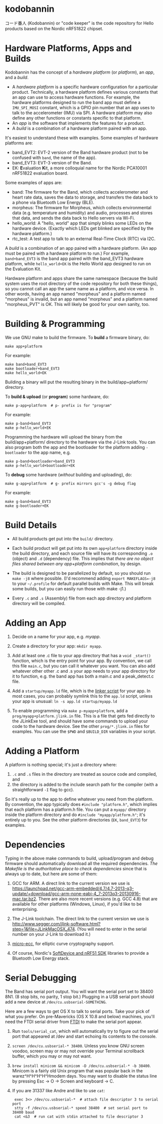 kodobannin
==========

コード番人 (Kodobannin) or "code keeper" is the code repository for Hello products based on the Nordic nRF51822 chipset.

Hardware Platforms, Apps and Builds
===================================

Kodobannin has the concept of a _hardware platform_ (or _platform_), an _app_, and a _build_.

* A _hardware platform_ is a specific hardware configuration for a particular product. Technically, a hardware platform defines various constants that an app can use to access hardware functions. For example, the hardware platforms designed to run the band app must define a `IMU_SPI_MOSI` constant, which is a GPIO pin number that an app uses to talk to the accelerometer (IMU) via SPI. A hardware platform may also define any other functions or constants specific to that platform.
* An _app_ is the software that implements the features for a product.
* A _build_ is a combination of a hardware platform paired with an app.

It's easiest to understand these with examples. Some examples of hardware platforms are:

* band_EVT2: EVT-2 version of the Band hardware product (not to be confused with `band`, the name of the app).
* band_EVT3: EVT-3 version of the Band.
* EK: **E**valuation **K**it, a more colloquial name for the Nordic PCA10001 nRF51822 evaluation board.

Some examples of apps are:

* band: The firmware for the Band, which collects accelerometer and heart rate data, saves the data to storage, and transfers the data back to a phone via Bluetooth Low Energy (BLE).
* morpheus: The firmware for Morpheus, which collects environmental data (e.g. temperature and humidity) and audio, processes and stores that data, and sends the data back to Hello servers via Wi-Fi.
* hello_world: A "hello, world" app that simply blinks some LEDs on the hardware device. (Exactly which LEDs get blinked are specified by the hardware platform.)
* rtc_test: A test app to talk to an external Real-Time Clock (RTC) via I2C.

A _build_ is a combination of an app paired with a hardware platform. (An app must be paired with a hardware platform to run.) For example, `band+band_EVT3` is the band app paired with the band_EVT3 hardware platform, while `hello_world+EK` is the Hello World app designed to run on the Evaluation Kit.

Hardware platform and apps share the same namespace (because the build system uses the root directory of the code repository for both these things), so you cannot call an app the same name as a platform, and vice versa. In other words, having an app named "morpheus" and a platform named "morpheus" is invalid, but an app named "morpheus" and a platform named "morpheus_PVT" is OK. This will likely be good for your own sanity, too.

Building & Programming
======================

We use GNU make to build the firmware. To **build** a firmware binary, do:

    make app+platform

For example:

    make band+band_EVT3
	make bootloader+band_EVT3
	make hello_world+EK

Building a binary will put the resulting binary in the build/app+platform/ directory.

To **build & upload** (or **program**) some hardware, do:

    make p-app+platform  # p- prefix is for "program"

For example:

    make p-band+band_EVT3
	make p-hello_world+EK

Programming the hardware will upload the binary from the build/app+platform/ directory to the hardware via the J-Link tools. You can also program both the app and the bootloader for the platform adding `-bootloader` to the app name, e.g.

    make p-band+bootloader+band_EVT3
	make p-hello_world+bootloader+EK

To **debug** some hardware (_without_ building and uploading), do:

    make g-app+platform  # g- prefix mirrors gcc's -g debug flag

For example:

    make g-band+band_EVT3
	make g-bootloader+EK

Build Details
=============

* All build products get put into the `build/` directory.

* Each build product will get put into its own `app+platform` directory inside the build directory, and each source file will have its corresponding `.o` (object) and `.d` (dependency) file. This implies that _there are no object files shared between any app+platform combination_, by design.

* The build is designed to be parallelized by default, so you should run `make -j8` where possible. (I'd recommend adding `export MAKEFLAGS=-j8` to your `~/.profile` for default parallel builds with Make. This will break some builds, but you can easily run those with make -j1.)

* Every `.c` and `.s` (Assembly) file from each app directory and platform directory will be compiled.

Adding an App
=============

1. Decide on a name for your app, e.g. _myapp_.

2. Create a directory for your app: `mkdir myapp`.

3. Add at least one .c file to your app directory that has a `void _start()` function, which is the entry point for your app. By convention, we call this file `main.c`, but you can call it whatever you want. You can also add whatever other other .c and .s your app needs to your app directory for it to function, e.g. the band app has both a main.c and a peak_detect.c file.

4. Add a `startup/myapp.ld` file, which is the [linker script](https://sourceware.org/binutils/docs/ld/Scripts.html) for your app. In most cases, you can probably symlink this to the `app.ld` script, unless your app is unusual: `ln -s app.ld startup/myapp.ld`

5. To enable programming via `make p-myapp+platform`, add a `prog/myapp+platform.jlink.in` file. This is a file that gets fed directly to the JLinkExe tool, and should have some commands to upload your code to the hardware device. See the other `prog/*.jlink.in` files for examples. You can use the `$PWD` and `$BUILD_DIR` variables in your script.

Adding a Platform
=================

A platform is nothing special; it's just a directory where:

1. `.c` and `.s` files in the directory are treated as source code and compiled, and
2. the directory is added to the include search path for the compiler (with a straightforward `-I` flag to gcc).

So it's really up to the app to define whatever you need from the platform. By convention, the app typically does `#include "platform.h"`, which implies that each platform has a platform.h file. You can put a `myapp/` directory inside the platform directory and do `#include "myapp/platform.h"`; it's entirely up to you. See the other platform directories (`EK`, `band_EVT3`) for examples.

Dependencies
============

Typing in the above make commands to build, upload/program and debug firmware should automatically download all the required dependencies.  _The Makefile is the authoritative place to check dependencies_ since that is always up to date, but here are some of them:

1. GCC for ARM. A direct link to the current version we use is https://launchpad.net/gcc-arm-embedded/4.7/4.7-2013-q3-update/+download/gcc-arm-none-eabi-4_7-2013q3-20130916-mac.tar.bz2. There are also more recent versions (e.g. GCC 4.8) that are available for other platforms (Windows, Linux), if you'd like to be enterprising.

2. The J-Link toolchain. The direct link to the current version we use is http://www.segger.com/jlink-software.html?step=1&file=JLinkMacOSX_474. (You will need to enter in the serial number on your J-Link to download it.)

3. [micro-ecc](https://github.com/kmackay/micro-ecc), for elliptic curve cryptography support.

4. Of course, Nordic's [SoftDevice and nRF51 SDK](https://www.nordicsemi.com/eng/Products/Bluetooth-R-low-energy/nRF51822-Development-Kit) libraries to provide a Bluetooth Low Energy stack.

Serial Debugging
================

The Band has serial port output. You will want the serial port set to 38400 8N1. (8 stop bits, no parity, 1 stop bit.) Plugging in a USB serial port should add a new device at `/dev/cu.usbserial-SOMETHING`.

Here are a few ways to get OS X to talk to serial ports. Take your pick of what you prefer. On pre-Mavericks (OS X 10.8 and below) machines, you'll need the FTDI serial driver from [FTDI](http://www.ftdichip.com/Drivers/VCP.htm) to make the serial port appear.

1. Run `tools/serial_cat`, which will automatically try to figure out the serial port that appeared at /dev and start echoing its contents to the console.

1. `screen /dev/cu.usbserial-* 38400`. Unless you know GNU screen voodoo, screen may or may not override your Terminal scrollback buffer, which you may or may not want.

2. `brew install minicom && minicom -D /dev/cu.usbserial-* -b 38400`. Minicom is a fairly old Unix program that was popular back in the warez^H^H^H^H^Hmodem days. You may want to disable the status line by pressing Esc -> O -> Screen and keyboard -> C.

4. If you are 31337 like Andre and like to use `cat`:

        exec 3<> /dev/cu.usbserial-*  # attach file descriptor 3 to serial port
        stty -f /dev/cu.usbserial-* speed 38400  # set serial port to 38400 baud
        cat <&3  # run cat with stdin attached to file descriptor 3
